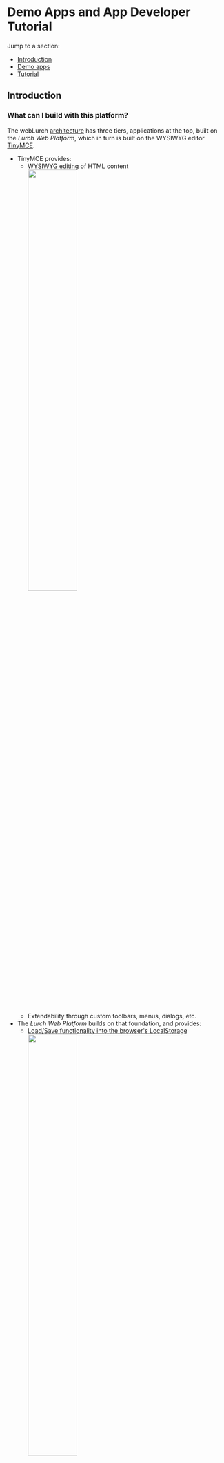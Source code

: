 
# Demo Apps and App Developer Tutorial

Jump to a section:
 * [Introduction](#introduction)
 * [Demo apps](#demo-apps)
 * [Tutorial](#tutorial)

## Introduction

### What can I build with this platform?

The webLurch [architecture](../README.md#a-development-platform) has three
tiers, applications at the top, built on the *Lurch Web Platform*, which in
turn is built on the WYSIWYG editor [TinyMCE](http://www.tinymce.com).
 * TinyMCE provides:
   * WYSIWYG editing of HTML content
     <br><img src='tinymce-screenshot.png' width='50%' height='50%'>
   * Extendability through custom toolbars, menus, dialogs, etc.
 * The *Lurch Web Platform* builds on that foundation, and provides:
   * [Load/Save functionality into the browser's
     LocalStorage](../app/loadsaveplugin.litcoffee)
     <br><img src='save-commands.png' width='50%' height='50%'>
   * A WYSIWYG math editing widget, [imported from
     here](https://github.com/foraker/tinymce_equation_editor)
     <br><img src='equation-editor.png' width='50%' height='50%'>
   * __*Groups*__, the most important contribution of the *Lurch Web
     Platform*, [explained below](#what-are-groups).
   * Facilities for computing with groups, such as
     [a background computation/parallelization toolkit](../src/background.litcoffee)

### What are groups?

The crux of the user interface for the desktop version of Lurch is the
ability for the user to mark portions of a document as *meaningful* with
groups.

Groups are represented on screen as "bubbles," as in the images below.  Thus
the terms "group" and "bubble" are sometimes used interchangeably, but
technically "group" is the term for the object in memory, and "bubble" its
representation on screen.

Examples:
 * One demo app lets users wrap bubbles around mathematical expressions to
   tell Lurch to pay attention to the expressions' meaning.  Lurch puts a
   tag above the bubble to let the user see what the content means to Lurch.
   <br><img src='bubble-typeset-math.png' width='50%' height='50%'><br>
 * Another demo app lets users put bubbles around text to give it
   application-specific meaning.  The following screenshot is from an
   application for authoring OpenMath Content Dictionaries.
   <br><img src='bubble-OM-CDReviewDate.png' width='50%' height='50%'>
 * Complex nested group hierarchies are possible and very useful.  Desktop
   Lurch uses them constantly:
   <br><img src='bubble-many.png'>

[Read about about the importance of this user interface
paradigm in a blog post about the desktop version of
Lurch.](http://lurchmath.org/2013/04/12/what-have-we-built-so-far-part-1-of-2/)

## Demo Apps

The content of this section got large enough to deserve
[its own page](http://nathancarter.github.io/weblurch/app/index.html).

## Tutorial

Build a *Lurch Web Application* as follows.
 * __Phase 1:__ Create a web page that imports the *Lurch Web Platform*.
 * __Phase 2:__ Write code that defines a set of group types.
 * __Phase 3:__ Optionally add new/custom behaviors to those types.

This section gives step-by-step instructions for creating your own *Lurch
Web Application.*  By the end of this section, you will have completed
Phases 1 and 2 on the list, and will know where to go to explore Phase 3.

### Phase 1: A first app (and a very simple one)

 1. Get a copy of this repository set up on your local machine.
    [See instructions here.](getting-started.md)  You may be able to forge
    ahead even if you've never tried to learn [literate
    CoffeeScript](www.coffeescript.org#literate), because the language is
    extremely readable.  But you can learn its basics at that link before
    proceeding if you prefer.
 1. Ensure that you can build and run the Simple Example app, as follows:
    * Compile the app and start a local web server by following the
      repository setup instructions in the previous bullet point.
    * Visit `http://localhost:8000/app/simple-example.html` to see the
      simple example app in action.
 1. Make a copy of that app to use as the basis for your own.
    * In the `app/` subfolder, make copies of the files
      `simple-example.html` and `simple-example.solo.litcoffee`, naming them
      something like `myapp.html` and `myapp.solo.litcoffee`.
    * Re-run `cake app` from the terminal to compile your new `.litcoffee`
      file.  (You will need to do this after each change to the source.)
      This should create several files that start with `app/myapp.solo`.
    * Change the last `<script>` tag in the `.html` file you just created so
      that it imports `myapp.solo.min.js` file rather than
      `simple-example.solo.min.js`.
    * Visit `http://localhost:8000/app/myapp.html` to ensure that this
      worked.  It should look exactly like the simple app you already saw.
 1. Edit `myapp.solo.min.js`.
    * The file begins with a lot of documentation, and then the first line
      of code is `setAppName 'ExampleApp'`.  Change the contents of the
      string to your app's name.
    * Rebuild using `cake app` and revisit the page to ensure that the app
      name in the browser's tab has changed to your app's name.

You've created a (very simple) app!  And you know how to change your app's
code, rebuild, and visit your updated app.  So what kinds of code changes
are possible?  Let's see.

### Phase 2: Changing or adding group types

The individual bubbles you see in the document are the visual representation
of what, under the hood, are called "groups."  Each app has a different set
of group types that the user may insert in the document, depending on the
needs of the application.  Examples:
 * In the simple app you have, there is only one group type, and it does
   almost nothing.  (It does write to the browser console, but that's
   hardly exciting.)
 * [The complex demo app](../app/complex-example.solo.litcoffee) defines two
   group types, one for wrapping and evaluating expressions of arithmetic
   and another for wrapping and doing simple computations on words.
 * In [the math demo app](.../app/math-example.solo.litcoffee) there is only
   one group type, for parsing and evaluating mathematical expressions.
 * In [the OpenMath Content Dictionary demo
   app](../app/openmath-example.solo.litcoffee) there is only one group
   type, but it can have any of over a dozen different purposes, editable
   using the context menu on each individual group.

If we look at the code in your app that defines group types, stripping away
all the documentation, it looks like the following.

```coffeescript
window.groupTypes = [
    name : 'reporter'
    text : 'Simple Event Reporter'
    imageHTML : '[ ]'
    openImageHTML : '['
    closeImageHTML : ']'
    tagContents : ( group ) ->
        "#{group.contentAsText()?.length} characters"
    contentsChanged : ( group, firstTime ) ->
        console.log 'This group just changed:', group.contentAsText()
]
```

All of this is fully documented [in the original
file](../app/simple-example.solo.litcoffee#define-one-group-type), so I do
not repeat here what any of it means.  But note that this is simply the
assignment to a global variable of an array of group type data.  You could
extend it to add another group type as follows.

```coffeescript
window.groupTypes = [
    #
    # This code is the same as before:
    #
    name : 'reporter'
    text : 'Simple Event Reporter'
    imageHTML : '[ ]'
    openImageHTML : '['
    closeImageHTML : ']'
    tagContents : ( group ) ->
        "#{group.contentAsText()?.length} characters"
    contentsChanged : ( group, firstTime ) ->
        console.log 'This group just changed:', group.contentAsText()
    #
    # Here begins the new code:
    #
,
    name : 'myNewGroupType'
    text : 'My New Group Type'
    imageHTML : '{}'
    openImageHTML : '{'
    closeImageHTML : '}'
    tagContents : ( group ) -> 'every tag has this content'
    # no event handler for changes to group contents
]
```

Rebuilding your app and reloading it in the browser should then let you
insert either of the two kinds of groups.  Each type should have its own
button on the toolbar.

By simply extending the list above, you can define any set of group types
you see fit in your application.  Note that the open and close HTML can be
arbitrary HTML, including (small) images and font colors and styles.

The only question that remains is how to make your groups do something
useful.

### Phase 3: Adding interactivity to your groups

What else can your app do?  Here are many examples, each with a link to
where you can read more information and see example code.

__Report information about the group on the bubble's tag__
 * Every example app you've seen so far does this.  Simply search the
   source code repository for the `tagContents` function and look at the
   variety of implementations.
 * In computing the contents of the tag, you will want to be able to query
   information about your group, such as its text content, or whether it
   has any groups inside of it.  The API for a Group object is [documented
   in the source code for the Groups
   Plugin](../app/groupsplugin.litcoffee).

__Customize a group's color__
 * Include among the key-value pairs in your group type definition a pair
   like `color : '#aacc00'`, or whatever HTML color you choose.

__Store and retrieve custom data in a Group object__
 * In the API linked to immediately above, see the `set`, `get`, and
   `clear` functions in the `Group` class.  These store arbitrary JSON
   data under string keys in a group.
 * It is very common to do a computation and store its result in an
   attribute of the group, the read that later when computing the contents
   of the group's tag, thus giving the user feedback on the results of
   some background process.

__Find what groups are in the document__
 * For a complete answer, see the API for the `Groups` class (different
   from the `Group` class!) in [the Groups
   Plugin](../app/groupsplugin.litcoffee).  Since that file is large, I
   give highlights here.
 * Access the one, global `Groups` object using the code
   `tinymce.activeEditor.Groups`.  I call this object `Groups` hereafter.
 * Get the array of all group IDs in your document (in the order their
   open boundaries appear in the document) with `Groups.ids()`.
 * Get the group object from its ID by indexing `Groups` as if it were an
   array, as in `Groups[putIdHere]`.
 * For any group `G`, get the group containing it with `G.parent`, which
   will be null if the group is top-level in the document, or if it was
   just created in the document (instants ago) and the editor has
   therefore not yet had a chance to re-scan and assign parent/child
   relationships.
 * For any group `G`, get an ordered array of the groups it (immediately)
   contains with `G.children`.  (Same caveat about just-created groups
   applies here.)

__Pushing complex computations into the background__
 * The *Lurch Web Platform* provides functionality for moving arbitrary
   computations into one or more background threads, with parallelization
   managed efficiently for you.  This lengthy topic is covered in two
   files:
 * [The "complex example" demo app](../app/complex-example.solo.litcoffee)
   pushes some computations into the background, and you can follow its
   example code.
 * [The background module](../src/background.litcoffee) documents the full
   API that's being leveraged by that demo app.

__Extending the menus that appear when users right-click a group or click
its bubble tag__
 * Extending a group's context menu is done by providing a
   `contextMenuItems` function in the group type definition.  Search the
   repository for that phrase to see examples.  One appears in [the
   source code for the complex example demo
   app](../app/complex-example.solo.litcoffee).
 * Extending a group's tag menu is done by providing a `tagMenuItems`
   function that behaves exactly the same way, but may choose to return a
   different list of menu items.

__Adding new buttons to the editor toolbar__
 * This is done by assigning to the global object
   `window.groupToolbarButtons`.
 * [See an example
   here.](../src/xml-groups.solo.litcoffee#define-one-toolbar-button)

__Adding new menu items to the editor's menus__
 * This is done by assigning to the global object
   `window.groupMenuItems`.
 * There is not an example of this at the moment, but it functions very
   similar to the previous bullet point, about toolbar buttons.  The
   implementation appears in
   [the main setup code](../app/setup.litcoffee).

__Showing dialog boxes__
 * [TinyMCE provides a few ways to show dialog boxes containing plain
   text](http://www.tinymce.com/wiki.php/api4:class.tinymce.WindowManager).
 * If your dialog box must contain more than just plain text, see
   [the Dialogs plugin](../app/dialogsplugin.litcoffee).

__Adding decorations to group boundaries__
 * It is common to give feedback to the user about the content of a group
   in a more obvious way than the bubble tag (which is only visible when
   the user's cursor is in the group).  For instance, if there is an
   error in what the user has entered in a group, you might want to
   flag it in an obvious way, as the <font color="red">&#10006;</font>
   does in the following example from
   [the OpenMath Content Dictionary Editor demo
   app](../app/openmath-example.solo.litcoffee).
   <br><img src='bubble-with-error.png'><br>
   This is a special case of "decorating" a group.  To add decorations to
   a group `G`, you have the following API.
 * `G.set 'openDecoration', 'any valid HTML here'` - sets the decoration
   that will appear to the left of its open boundary marker (not used in
   the image above)
 * `G.set 'closeDecoration', 'any valid HTML here'` - same as the previous
   but for after the close boundary marker (as in the image above)
 * `G.clear 'openDecoration'` and `G.clear 'closeDecoration'` behave as
   expected
 * Note that there are many useful Unicode characters for visually giving
   understandable feedback concisely.  Consider the following, each of
   which can be made more informative by wrapping it in
   `<font color="red">...</font>`, as in the image above,
   or some other color suiting your application.
   * X's
     * &amp;#10006; is &#10006;
     * &amp;#10007; is &#10007;
     * &amp;#10007; is &#10008;
   * Checks
     * &amp;#10003; is &#10003;
     * &amp;#10004; is &#10004;
   * Stars
     * &amp;#10029; is &#10029;
     * &amp;#10038; is &#10038;
     * &amp;#10039; is &#10039;
     * &amp;#10040; is &#10040;
     * &amp;#10041; is &#10041;
   * Numbers
     * &amp;#10122; is &#10122;
     * ... in order through ...
     * &amp;#10131; is &#10131;

### Other functionality

In this section I document other configuration possibilities beyond those
mentioned above, things that didn't fit neatly into the above categories.

To run any code after the editor has been set up, assign a function to the
global variable `window.afterEditorReady`.  Your function should accept a
single parameter, `editor`, which will be the editor object that was just
initialized.  Your function will be called at the end of the TinyMCE editor
"init" event.

-----

This tutorial was written by [Nathan Carter](mailto:ncarter@bentley.edu).
Feel free to contact me with questions.  I would love to know how we can
help get you started coding on the *Lurch Web Platform*.
